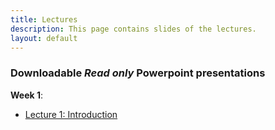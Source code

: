 ```yaml
---
title: Lectures
description: This page contains slides of the lectures. 
layout: default
---
```

### Downloadable _Read only_ Powerpoint presentations

**Week 1**:    
- [Lecture 1: Introduction](/DataScience_IFT6758/media/introduction.pptx)

